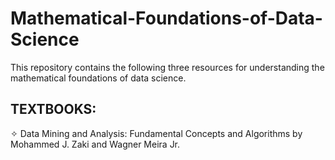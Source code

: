 # Mathematical-Foundations-of-Data-Science
This repository contains the following three resources for understanding the mathematical foundations of data science.
##  TEXTBOOKS:
&#10023; Data Mining and Analysis: Fundamental Concepts and Algorithms by Mohammed J. Zaki and Wagner Meira Jr.

